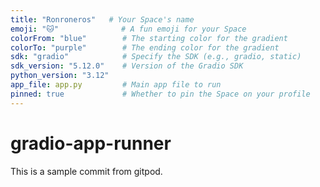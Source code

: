 ```yaml
---
title: "Ronroneros"   # Your Space's name
emoji: "🐱"              # A fun emoji for your Space
colorFrom: "blue"        # The starting color for the gradient
colorTo: "purple"        # The ending color for the gradient
sdk: "gradio"            # Specify the SDK (e.g., gradio, static)
sdk_version: "5.12.0"    # Version of the Gradio SDK
python_version: "3.12"
app_file: app.py         # Main app file to run
pinned: true             # Whether to pin the Space on your profile
---
```



# gradio-app-runner

This is a sample commit from gitpod.